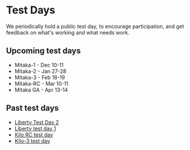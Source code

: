 # Test Days

We periodically hold a public test day, to encourage participation, and
get feedback on what's working and what needs work.

## Upcoming test days

* Mitaka-1 - Dec 10-11
* Mitaka-2 - Jan 27-28
* Mitaka-3 - Feb 18-19
* Mitaka-RC - Mar 10-11
* Mitaka GA - Apr 13-14

## Past test days

* [Liberty Test Day 2](rdo-test-day-liberty-02)
* [Liberty test day 1](rdo-test-day-liberty-01)
* [Kilo RC test day](rdo-test-day-kilo)
* [Kilo-3 test day](rdo-test-day-juno-milestone-3)


